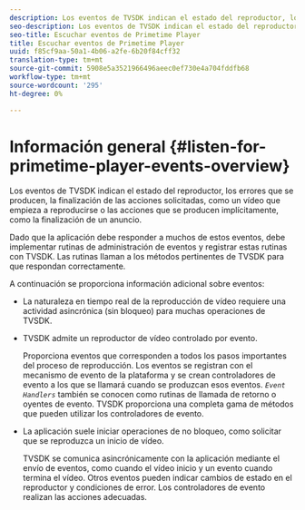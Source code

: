 ```yaml
---
description: Los eventos de TVSDK indican el estado del reproductor, los errores que se producen, la finalización de las acciones solicitadas, como un vídeo que empieza a reproducirse o las acciones que se producen implícitamente, como la finalización de un anuncio.
seo-description: Los eventos de TVSDK indican el estado del reproductor, los errores que se producen, la finalización de las acciones solicitadas, como un vídeo que empieza a reproducirse o las acciones que se producen implícitamente, como la finalización de un anuncio.
seo-title: Escuchar eventos de Primetime Player
title: Escuchar eventos de Primetime Player
uuid: f85cf9aa-50a1-4b06-a2fe-6b20f84cff32
translation-type: tm+mt
source-git-commit: 5908e5a3521966496aeec0ef730e4a704fddfb68
workflow-type: tm+mt
source-wordcount: '295'
ht-degree: 0%

---
```



# Información general {#listen-for-primetime-player-events-overview}

Los eventos de TVSDK indican el estado del reproductor, los errores que se producen, la finalización de las acciones solicitadas, como un vídeo que empieza a reproducirse o las acciones que se producen implícitamente, como la finalización de un anuncio.

Dado que la aplicación debe responder a muchos de estos eventos, debe implementar rutinas de administración de eventos y registrar estas rutinas con TVSDK. Las rutinas llaman a los métodos pertinentes de TVSDK para que respondan correctamente.

A continuación se proporciona información adicional sobre eventos:

* La naturaleza en tiempo real de la reproducción de vídeo requiere una actividad asincrónica (sin bloqueo) para muchas operaciones de TVSDK.
* TVSDK admite un reproductor de vídeo controlado por evento.

   Proporciona eventos que corresponden a todos los pasos importantes del proceso de reproducción. Los eventos se registran con el mecanismo de evento de la plataforma y se crean controladores de evento a los que se llamará cuando se produzcan esos eventos. *`Event Handlers`* también se conocen como rutinas de llamada de retorno o oyentes de evento. TVSDK proporciona una completa gama de métodos que pueden utilizar los controladores de evento.
* La aplicación suele iniciar operaciones de no bloqueo, como solicitar que se reproduzca un inicio de vídeo.

   TVSDK se comunica asincrónicamente con la aplicación mediante el envío de eventos, como cuando el vídeo inicio y un evento cuando termina el vídeo. Otros eventos pueden indicar cambios de estado en el reproductor y condiciones de error. Los controladores de evento realizan las acciones adecuadas.

